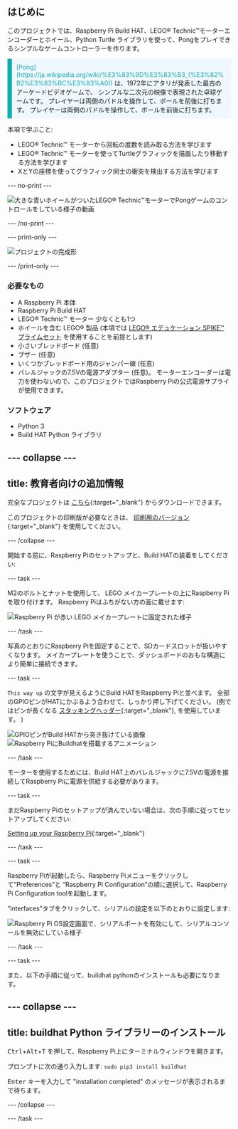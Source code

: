 ## はじめに

このプロジェクトでは、Raspberry Pi Build HAT、LEGO® Technic™モーターエンコーダーとホイール、Python Turtle ライブラリを使って、Pongをプレイできるシンプルなゲームコントローラーを作ります。

<p style="border-left: solid; border-width:10px; border-color: #0faeb0; background-color: aliceblue; padding: 10px;">
<span style="color: #0faeb0">[Pong](https://ja.wikipedia.org/wiki/%E3%83%9D%E3%83%B3_(%E3%82%B2%E3%83%BC%E3%83%A0))</span> は、1972年にアタリが発表した最古のアーケードビデオゲームで、 シンプルな二次元の映像で表現された卓球ゲームです。 プレイヤーは両側のパドルを操作して、ボールを前後に打ちます。 プレイヤーは両側のパドルを操作して、ボールを前後に打ちます。
</p>

本項で学ぶこと:
- LEGO® Technic™ モーターから回転の度数を読み取る方法を学びます
- LEGO® Technic™ モーターを使ってTurtleグラフィックを描画したり移動する方法を学びます
- XとYの座標を使ってグラフィック同士の衝突を検出する方法を学びます

--- no-print ---

![大きな青いホイールがついたLEGO® Technic™モーターでPongゲームのコントロールをしている様子の動画](images/pong_gif.gif)

--- /no-print ---

--- print-only ---

![プロジェクトの完成形](images/finished.JPG)

--- /print-only ---

### 必要なもの

+ A Raspberry Pi 本体
+ Raspberry Pi Build HAT
+ LEGO® Technic™ モーター 少なくとも1つ
+ ホイールを含む LEGO® 製品 (本項では [LEGO® エデュケーション SPIKE™ プライムセット](https://education.lego.com/en-gb/product/spike-prime) を使用することを前提とします)
+ 小さいブレッドボード (任意)
+ ブザー (任意)
+ いくつかブレッドボード用のジャンパー線 (任意)
+ バレルジャックの7.5Vの電源アダプター (任意)。 モーターエンコーダーは電力を使わないので、このプロジェクトではRaspberry Piの公式電源サプライが使用できます。

### ソフトウェア

+ Python 3
+ Build HAT Python ライブラリ

--- collapse ---
---
title: 教育者向けの追加情報
---

完全なプロジェクトは [こちら](https://rpf.io/p/ja-JP/lego-game-controller-get){:target="_blank"} からダウンロードできます。

このプロジェクトの印刷版が必要なときは、 [印刷用のバージョン](https://projects.raspberrypi.org/ja-JP/projects/lego-game-controller/print){:target="_blank"} を使用してください。

--- /collapse ---

開始する前に、Raspberry Piのセットアップと、Build HATの装着をしてください:

--- task ---

M2のボルトとナットを使用して、 LEGO メイカープレートの上にRaspberry Piを取り付けます。 Raspberry Piはふちがない方の面に載せます:

 ![Raspberry Pi が赤い LEGO メイカープレートに固定された様子](images/build_11.jpg)

--- /task ---

写真のとおりにRaspberry Piを固定することで、SDカードスロットが扱いやすくなります。 メイカープレートを使うことで、ダッシュボードのおもな構造により簡単に接続できます。

--- task ---

`This way up` の文字が見えるようにBuild HATをRaspberry Piと並べます。 全部のGPIOピンがHATにかぶるよう合わせて、しっかり押し下げてください。 (例ではピンが長くなる [スタッキングヘッダー](https://www.adafruit.com/product/2223){:target="_blank"}, を使用しています。 )

![GPIOピンがBuild HATから突き抜けている画像](images/build_15.jpg) ![Raspberry PiにBuildhatを搭載するアニメーション](images/haton.gif)

--- /task ---

モーターを使用するためには、Build HAT上のバレルジャックに7.5Vの電源を接続してRaspberry Piに電源を供給する必要があります。

--- task ---

まだRaspberry Piのセットアップが済んでいない場合は、次の手順に従ってセットアップしてください:

[Setting up your Raspberry Pi](https://projects.raspberrypi.org/ja-JP/projects/raspberry-pi-setting-up){:target="_blank"}

--- /task ---

--- task ---

Raspberry Piが起動したら、Raspberry Piメニューをクリックして“Preferences”と “Raspberry Pi Configuration”の順に選択して、Raspberry Pi Configuration toolを起動します。

“interfaces”タブをクリックして、シリアルの設定を以下のとおりに設定します:

![Raspberry Pi OS設定画面で、シリアルポートを有効にして、シリアルコンソールを無効にしている様子](images/configshot.jpg)

--- /task ---

--- task ---

また、以下の手順に従って、buildhat pythonのインストールも必要になります。

--- collapse ---
---
title: buildhat Python ライブラリーのインストール
---

<kbd>Ctrl</kbd>+<kbd>Alt</kbd>+<kbd>T</kbd> を押して、Raspberry Pi上にターミナルウィンドウを開きます。

プロンプトに次の通り入力します: `sudo pip3 install buildhat`

<kbd>Enter</kbd> キーを入力して "installation completed" のメッセージが表示されるまで待ちます。

--- /collapse ---

--- /task ---
